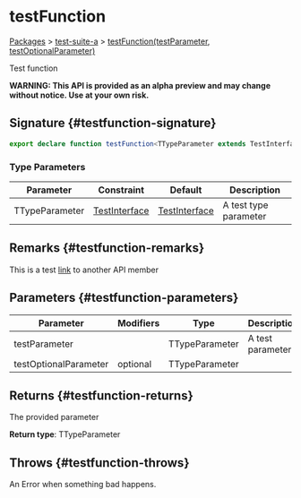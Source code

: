 # testFunction

[Packages](/) \> [test-suite-a](/test-suite-a/) \> [testFunction(testParameter, testOptionalParameter)](/test-suite-a/testfunction-function)

Test function

**WARNING: This API is provided as an alpha preview and may change without notice. Use at your own risk.**

## Signature {#testfunction-signature}

```typescript
export declare function testFunction<TTypeParameter extends TestInterface = TestInterface>(testParameter: TTypeParameter, testOptionalParameter?: TTypeParameter): TTypeParameter;
```

### Type Parameters

| Parameter | Constraint | Default | Description |
| - | - | - | - |
| TTypeParameter | [TestInterface](/test-suite-a/testinterface-interface/) | [TestInterface](/test-suite-a/testinterface-interface/) | A test type parameter |

## Remarks {#testfunction-remarks}

This is a test [link](/test-suite-a/testinterface-interface/) to another API member

## Parameters {#testfunction-parameters}

| Parameter | Modifiers | Type | Description |
| - | - | - | - |
| testParameter |  | TTypeParameter | A test parameter |
| testOptionalParameter | optional | TTypeParameter |  |

## Returns {#testfunction-returns}

The provided parameter

**Return type**: TTypeParameter

## Throws {#testfunction-throws}

An Error when something bad happens.
